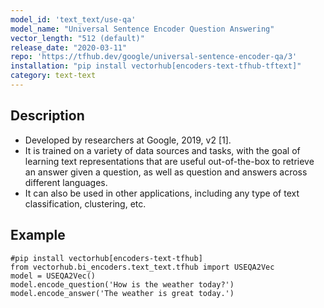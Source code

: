 ```yaml
---
model_id: 'text_text/use-qa'
model_name: "Universal Sentence Encoder Question Answering"
vector_length: "512 (default)"
release_date: "2020-03-11"
repo: 'https://tfhub.dev/google/universal-sentence-encoder-qa/3'
installation: "pip install vectorhub[encoders-text-tfhub-tftext]"
category: text-text
---
```


## Description

- Developed by researchers at Google, 2019, v2 [1].
- It is trained on a variety of data sources and tasks, with the goal of learning text representations that 
are useful out-of-the-box to retrieve an answer given a question, as well as question and answers across different languages.
- It can also be used in other applications, including any type of text classification, clustering, etc.

## Example

```
#pip install vectorhub[encoders-text-tfhub]
from vectorhub.bi_encoders.text_text.tfhub import USEQA2Vec
model = USEQA2Vec()
model.encode_question('How is the weather today?')
model.encode_answer('The weather is great today.')
```
